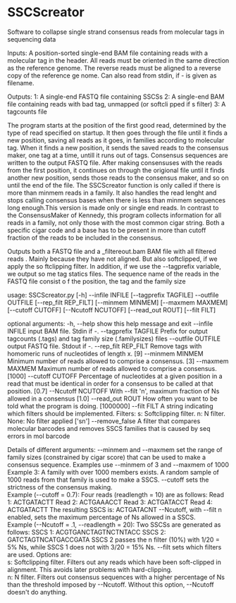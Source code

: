 # SSCScreator
Software to collapse single strand consensus reads from molecular tags in sequencing data

Inputs: 
    A position-sorted single-end BAM file containing reads with a molecular tag 
in the header. All reads must be oriented in the same direction as the reference
 genome. The reverse reads must be aligned to a reverse copy of the reference ge
nome. Can also read from stdin, if - is given as filename.

Outputs:
    1: A single-end FASTQ file containing SSCSs
    2: A single-end BAM file containing reads with bad tag, unmapped (or softcli
pped if s filter)
    3: A tagcounts file
  
The program starts at the position of the first good read, determined by the type of read specified on startup.  It then goes through the file until it finds a new position, saving all reads as it goes, in families according to molecular tag.   When it finds a new position, it sends the saved reads to the consensus maker, one tag at a time, untill it runs out of tags.  Consensus sequences are written to the output FASTQ file.  After making consensuses with the reads from the first position, it continues on through the origional file until it finds another new position, sends those reads to the consensus maker, and so on until the end of the file. The SSCScreator function is only called if there is more than minmem reads in a family. It also handles the read lenght and stops calling consensus bases when there is less than minmem sequences long enough.This version is made only or single end reads. In contrast to the ConsensusMaker of Kennedy, this program collects information for all reads in a family, not only those with the most common cigar string. Both a specific cigar code and a base has to be present in more than cutoff fraction of the reads to be included in the consensus.

Outputs both a FASTQ file and a _filtereout.bam BAM file with all filtered reads
. Mainly because they have not aligned. But also softclipped, if we apply the so
ftclipping filter. In addition, if we use the --tagprefix variable, we output so
me tag statics files. The sequence name of the reads in the FASTQ file consist o
f the position, the tag and the family size

usage: SSCScreator.py [-h] --infile INFILE [--tagprefix TAGFILE]
                             --outfile OUTFILE [--rep_filt REP_FILT]
                             [--minmem MINMEM] [--maxmem MAXMEM]
                             [--cutoff CUTOFF] [--Ncutoff NCUTOFF]
                             [--read_out ROUT] [--filt FILT]

optional arguments:
  -h, --help           show this help message and exit
  --infile INFILE      input BAM file. Stdin if -.
  --tagprefix TAGFILE  Prefix for output tagcounts (.tags) and tag family size
                       (.familysizes) files
  --outfile OUTFILE    output FASTQ file. Stdout if -.
  --rep_filt REP_FILT  Remove tags with homomeric runs of nucleotides of
                       length x. [9]
  --minmem MINMEM      Minimum number of reads allowed to comprise a
                       consensus. [3]
  --maxmem MAXMEM      Maximum number of reads allowed to comprise a
                       consensus. [1000]
  --cutoff CUTOFF      Percentage of nucleotides at a given position in a read
                       that must be identical in order for a consensus to be
                       called at that position. [0.7]
--Ncutoff NCUTOFF    With --filt 'n', maximum fraction of Ns allowed in a
                       consensus [1.0]
  --read_out ROUT      How often you want to be told what the program is
                       doing. [1000000]
  --filt FILT          A string indicating which filters should be
                       implemented. Filters: s: Softclipping filter. n: N
                       filter. None: No filter applied ['sn']
  --remove_false       A filter that compares molecular barcodes and removes SSCS 
                       families that is caused by seq errors in mol barcode



Details of different arguments:
    --minmem and --maxmem set the range of family sizes (constrained by cigar score) that can be used to make a consensus sequence.  Examples use --minmem of 3 and --maxmem of 1000
        Example 3: 
            A family with over 1000 members exists.  A random sample of 1000 reads from that family is used to make a SSCS.
    --cutoff sets the strictness of the consensus making.    
        Example (--cutoff = 0.7):
            Four reads (readlength = 10) are as follows:
                Read 1: ACTGATACTT
                Read 2: ACTGAAACCT
                Read 3: ACTGATACCT
                Read 4: ACTGATACTT
            The resulting SSCS is:
                ACTGATACNT
    --Ncutoff, with --filt n enabled, sets the maximum percentage of Ns allowed 
in a SSCS.  
        Example (--Ncutoff = .1, --readlength = 20):
            Two SSCSs are generated as follows:
                SSCS 1: ACGTGANCTAGTNCTNTACC
                SSCS 2: GATCTAGTNCATGACCGATA
SSCS 2 passes the n filter (10%) with 1/20 = 5% Ns, while SSCS 1 does not with 3/20 = 15% Ns.
    --filt sets which filters are used.  Options are:           
                s: Softclipping filter.  Filters out any reads which have been soft-clipped in alignment.  This avoids later problems with hard-clipping.  
                n: N filter. Filters out consensus sequences with a higher percentage of Ns than the threshold imposed by --Ncutoff.  Without this option, --Ncutoff doesn't do anything.  


